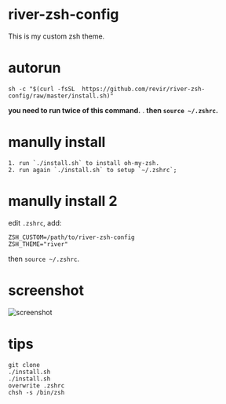 # river-zsh-config

This is my custom zsh theme.

# autorun

    sh -c "$(curl -fsSL  https://github.com/revir/river-zsh-config/raw/master/install.sh)"

**you need to run twice of this command.** . 
**then `source ~/.zshrc`.**

# manully install	
	
	1. run `./install.sh` to install oh-my-zsh. 
	2. run again `./install.sh` to setup `~/.zshrc`;  

# manully install 2

edit `.zshrc`, add:

    ZSH_CUSTOM=/path/to/river-zsh-config
    ZSH_THEME="river"
    
then `source ~/.zshrc`.

# screenshot
![screenshot](https://github.com/revir/river-zsh-config/raw/master/screenshot.png)


# tips

    git clone
    ./install.sh
    ./install.sh
    overwrite .zshrc
    chsh -s /bin/zsh